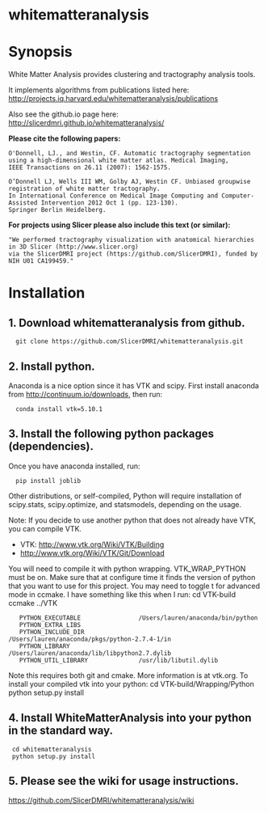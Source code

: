 whitematteranalysis
===================

# Synopsis
White Matter Analysis provides clustering and tractography analysis tools.

It implements algorithms from publications listed here:
http://projects.iq.harvard.edu/whitematteranalysis/publications

Also see the github.io page here:
http://slicerdmri.github.io/whitematteranalysis/

**Please cite the following papers:**

    O'Donnell, LJ., and Westin, CF. Automatic tractography segmentation
    using a high-dimensional white matter atlas. Medical Imaging,
    IEEE Transactions on 26.11 (2007): 1562-1575.

    O’Donnell LJ, Wells III WM, Golby AJ, Westin CF. Unbiased groupwise registration of white matter tractography.
    In International Conference on Medical Image Computing and Computer-Assisted Intervention 2012 Oct 1 (pp. 123-130).
    Springer Berlin Heidelberg.

**For projects using Slicer please also include this text (or similar):**

    "We performed tractography visualization with anatomical hierarchies in 3D Slicer (http://www.slicer.org)
    via the SlicerDMRI project (https://github.com/SlicerDMRI), funded by NIH U01 CA199459."

# Installation
## 1. Download whitematteranalysis from github. 

      git clone https://github.com/SlicerDMRI/whitematteranalysis.git
      
## 2. Install python. 
Anaconda is a nice option since it has VTK and scipy.
First install anaconda from http://continuum.io/downloads, then run: 

      conda install vtk=5.10.1

## 3. Install the following python packages (dependencies).

Once you have anaconda installed, run: 

      pip install joblib

Other distributions, or self-compiled, Python will require installation of scipy.stats, scipy.optimize, and statsmodels, depending on the usage.

Note: If you decide to use another python that does not already have VTK, you can compile VTK.
* VTK: http://www.vtk.org/Wiki/VTK/Building
* http://www.vtk.org/Wiki/VTK/Git/Download

You will need to compile it with python wrapping. VTK_WRAP_PYTHON must be on.
Make sure that at configure time it finds the version of python that you want to use for this project. You may need to toggle t for advanced mode in ccmake. I have something like this when I run:
     cd VTK-build
     ccmake ../VTK

       PYTHON_EXECUTABLE                /Users/lauren/anaconda/bin/python            
       PYTHON_EXTRA_LIBS                                                             
       PYTHON_INCLUDE_DIR               /Users/lauren/anaconda/pkgs/python-2.7.4-1/in
       PYTHON_LIBRARY                   /Users/lauren/anaconda/lib/libpython2.7.dylib
       PYTHON_UTIL_LIBRARY              /usr/lib/libutil.dylib   

Note this requires both git and cmake. More information is at vtk.org.
To install your compiled vtk into your python:
     cd VTK-build/Wrapping/Python
     python setup.py install

## 4. Install WhiteMatterAnalysis into your python in the standard way.

     cd whitematteranalysis
     python setup.py install

## 5. Please see the wiki for usage instructions.
https://github.com/SlicerDMRI/whitematteranalysis/wiki
